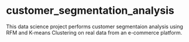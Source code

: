 # customer_segmentation_analysis
This data science project performs customer segmentaion analysis using RFM and K-means Clustering on real data from  an e-commerce platform.
